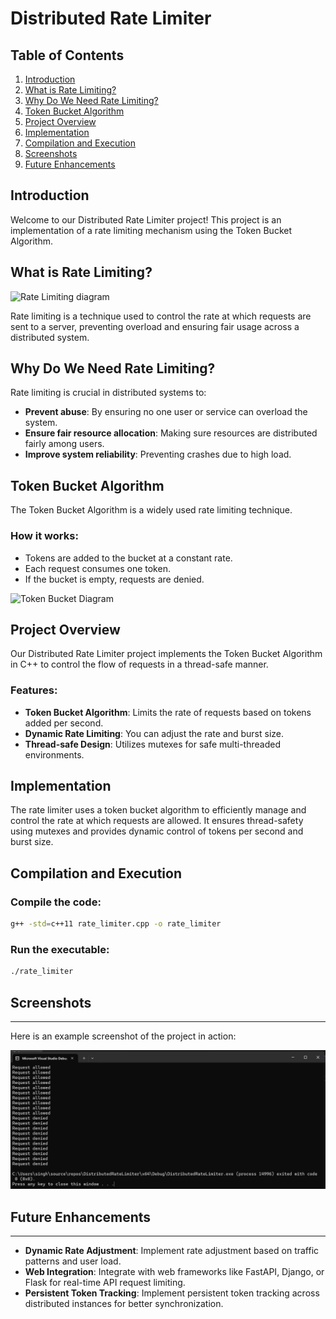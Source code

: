 # Distributed Rate Limiter

## Table of Contents
1. [Introduction](#introduction)
2. [What is Rate Limiting?](#what-is-rate-limiting)
3. [Why Do We Need Rate Limiting?](#why-do-we-need-rate-limiting)
4. [Token Bucket Algorithm](#token-bucket-algorithm)
5. [Project Overview](#project-overview)
6. [Implementation](#implementation)
7. [Compilation and Execution](#compilation-and-execution)
8. [Screenshots](#screenshots)
9. [Future Enhancements](#future-enhancements)


## Introduction

Welcome to our Distributed Rate Limiter project! This project is an implementation of a rate limiting mechanism using the Token Bucket Algorithm.

## What is Rate Limiting?

![Rate Limiting diagram](https://miro.medium.com/v2/resize:fit:1400/0*Q2p8ocAqvkNwGUtT.png)

Rate limiting is a technique used to control the rate at which requests are sent to a server, preventing overload and ensuring fair usage across a distributed system.

## Why Do We Need Rate Limiting?

Rate limiting is crucial in distributed systems to:

- **Prevent abuse**: By ensuring no one user or service can overload the system.
- **Ensure fair resource allocation**: Making sure resources are distributed fairly among users.
- **Improve system reliability**: Preventing crashes due to high load.

## Token Bucket Algorithm

The Token Bucket Algorithm is a widely used rate limiting technique.

### How it works:
- Tokens are added to the bucket at a constant rate.
- Each request consumes one token.
- If the bucket is empty, requests are denied.

![Token Bucket Diagram](https://miro.medium.com/v2/resize:fit:1400/0*C00OxTVEnBVXtPI9.png)

## Project Overview

Our Distributed Rate Limiter project implements the Token Bucket Algorithm in C++ to control the flow of requests in a thread-safe manner.

### Features:
- **Token Bucket Algorithm**: Limits the rate of requests based on tokens added per second.
- **Dynamic Rate Limiting**: You can adjust the rate and burst size.
- **Thread-safe Design**: Utilizes mutexes for safe multi-threaded environments.

## Implementation

The rate limiter uses a token bucket algorithm to efficiently manage and control the rate at which requests are allowed. It ensures thread-safety using mutexes and provides dynamic control of tokens per second and burst size.

## Compilation and Execution

### Compile the code:
```bash
g++ -std=c++11 rate_limiter.cpp -o rate_limiter
```

### Run the executable:
```bash
./rate_limiter
```

## Screenshots
----------

Here is an example screenshot of the project in action:

![Compilation Screenshot](DistributedRateLimiter/screenshot.png)

## Future Enhancements
-------------------

* **Dynamic Rate Adjustment**: Implement rate adjustment based on traffic patterns and user load.
* **Web Integration**: Integrate with web frameworks like FastAPI, Django, or Flask for real-time API request limiting.
* **Persistent Token Tracking**: Implement persistent token tracking across distributed instances for better synchronization.
